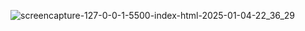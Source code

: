 ![screencapture-127-0-0-1-5500-index-html-2025-01-04-22_36_29](https://github.com/user-attachments/assets/e84d506e-0682-4b92-a3c1-0f9a6be40593)

